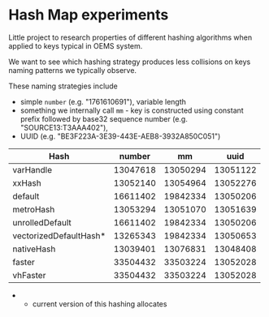 # Hash Map experiments

Little project to research properties of different hashing algorithms when applied to keys typical in OEMS system.


We want to see which hashing strategy produces less collisions on keys naming patterns we typically observe.

These naming strategies include

* simple `number` (e.g. "1761610691"), variable length
* something we internally call `mm` - key is constructed using constant prefix followed by base32 sequence number (e.g. "SOURCE13:T3AAA402"),
* UUID (e.g. "BE3F223A-3E39-443E-AEB8-3932A850C051")

| Hash                   | number   | mm        | uuid     |
|------------------------|----------|-----------|----------|
| varHandle              | 13047618 | 13050294  | 13051122 |
| xxHash                 | 13052140 | 13054964  | 13052276 |
| default                | 16611402 | 19842334  | 13050206 |
| metroHash              | 13053294 | 13051070  | 13051639 |
| unrolledDefault        | 16611402 | 19842334  | 13050206 |
| vectorizedDefaultHash* | 13265343 | 19842334  | 13050653 |
| nativeHash             | 13039401 | 13076831  | 13048408 |
| faster                 | 33504432 | 33503224  | 13052028 |
| vhFaster               | 33504432 | 33503224  | 13052028 |

* - current version of this hashing allocates